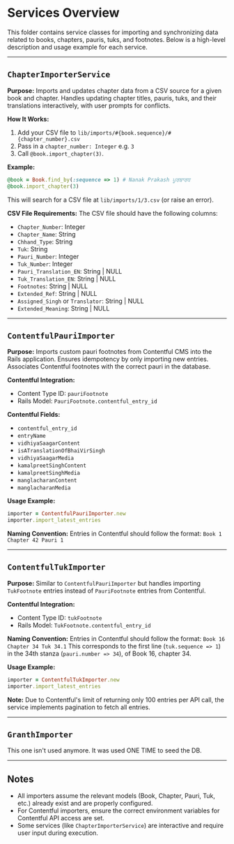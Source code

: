 # Services Overview

This folder contains service classes for importing and synchronizing data related to books, chapters, pauris, tuks, and footnotes. Below is a high-level description and usage example for each service.

---

## `ChapterImporterService`

**Purpose:**
Imports and updates chapter data from a CSV source for a given book and chapter. Handles updating chapter titles, pauris, tuks, and their translations interactively, with user prompts for conflicts.

**How It Works:**
1. Add your CSV file to `lib/imports/#{book.sequence}/#{chapter_number}.csv`
2. Pass in a `chapter_number: Integer` e.g. `3`
3. Call `@book.import_chapter(3)`.

**Example:**
```ruby
@book = Book.find_by(:sequence => 1) # Nanak Prakash ਪੂਰਬਾਰਧ
@book.import_chapter(3)
```
This will search for a CSV file at `lib/imports/1/3.csv` (or raise an error).

**CSV File Requirements:**
The CSV file should have the following columns:
- `Chapter_Number`: Integer
- `Chapter_Name`: String
- `Chhand_Type`: String
- `Tuk`: String
- `Pauri_Number`: Integer
- `Tuk_Number`: Integer
- `Pauri_Translation_EN`: String | NULL
- `Tuk_Translation_EN`: String | NULL
- `Footnotes`: String | NULL
- `Extended_Ref`: String | NULL
- `Assigned_Singh` or `Translator`: String | NULL
- `Extended_Meaning`: String | NULL
---

## `ContentfulPauriImporter`

**Purpose:**
Imports custom pauri footnotes from Contentful CMS into the Rails application. Ensures idempotency by only importing new entries. Associates Contentful footnotes with the correct pauri in the database.

**Contentful Integration:**
- Content Type ID: `pauriFootnote`
- Rails Model: `PauriFootnote.contentful_entry_id`

**Contentful Fields:**
- `contentful_entry_id`
- `entryName`
- `vidhiyaSaagarContent`
- `isATranslationOfBhaiVirSingh`
- `vidhiyaSaagarMedia`
- `kamalpreetSinghContent`
- `kamalpreetSinghMedia`
- `manglacharanContent`
- `manglacharanMedia`

**Usage Example:**
```ruby
importer = ContentfulPauriImporter.new
importer.import_latest_entries
```

**Naming Convention:**
Entries in Contentful should follow the format: `Book 1 Chapter 42 Pauri 1`

---

## `ContentfulTukImporter`

**Purpose:**
Similar to `ContentfulPauriImporter` but handles importing `TukFootnote` entries instead of `PauriFootnote` entries from Contentful.

**Contentful Integration:**
- Content Type ID: `tukFootnote`
- Rails Model: `TukFootnote.contentful_entry_id`

**Naming Convention:**
Entries in Contentful should follow the format: `Book 16 Chapter 34 Tuk 34.1`
This corresponds to the first line (`tuk.sequence => 1`) in the 34th stanza (`pauri.number => 34`), of Book 16, chapter 34.

**Usage Example:**
```ruby
importer = ContentfulTukImporter.new
importer.import_latest_entries
```

**Note:** Due to Contentful's limit of returning only 100 entries per API call, the service implements pagination to fetch all entries.

---

## `GranthImporter`

This one isn't used anymore. It was used ONE TIME to seed the DB.

---

## Notes
- All importers assume the relevant models (Book, Chapter, Pauri, Tuk, etc.) already exist and are properly configured.
- For Contentful importers, ensure the correct environment variables for Contentful API access are set.
- Some services (like `ChapterImporterService`) are interactive and require user input during execution. 
